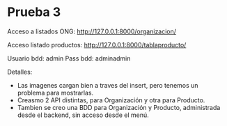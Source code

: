 # Prueba 3

Acceso a listados ONG:
http://127.0.0.1:8000/organizacion/

Acceso listado productos:
http://127.0.0.1:8000/tablaproducto/

Usuario bdd: admin
Pass bdd: adminadmin

Detalles: 
- Las imagenes cargan bien a traves del insert, pero tenemos un problema para mostrarlas.
- Creasmo 2 API distintas, para Organización y otra para Producto.
- Tambien se creo una BDD para Organización y Producto, administrada desde el backend, sin acceso desde el menú.
